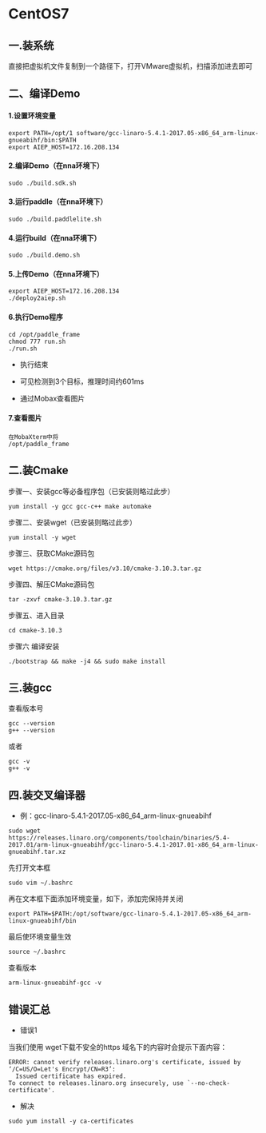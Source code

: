  

# CentOS7

## 一.装系统

直接把虚拟机文件复制到一个路径下，打开VMware虚拟机，扫描添加进去即可



## 二、编译Demo

#### 1.设置环境变量

```
export PATH=/opt/1 software/gcc-linaro-5.4.1-2017.05-x86_64_arm-linux-gnueabihf/bin:$PATH
export AIEP_HOST=172.16.208.134
```

#### 2.编译Demo（在nna环境下）

```
sudo ./build.sdk.sh
```

#### 3.运行paddle（在nna环境下）

```
sudo ./build.paddlelite.sh
```

#### 4.运行build（在nna环境下）

```
sudo ./build.demo.sh
```

#### 5.上传Demo（在nna环境下）

```
export AIEP_HOST=172.16.208.134
./deploy2aiep.sh
```

#### 6.执行Demo程序

```
cd /opt/paddle_frame
chmod 777 run.sh
./run.sh
```

* 执行结束

* 可见检测到3个目标，推理时间约601ms
* 通过Mobax查看图片

#### 7.查看图片

```
在MobaXterm中将
/opt/paddle_frame
```



## 二.装Cmake

步骤一、安装gcc等必备程序包（已安装则略过此步）

```
yum install -y gcc gcc-c++ make automake 
```

步骤二、安装wget（已安装则略过此步）

```
yum install -y wget
```

步骤三、获取CMake源码包

```
wget https://cmake.org/files/v3.10/cmake-3.10.3.tar.gz
```

步骤四、解压CMake源码包

```
tar -zxvf cmake-3.10.3.tar.gz
```

步骤五、进入目录

```
cd cmake-3.10.3
```

步骤六 编译安装

```
./bootstrap && make -j4 && sudo make install
```



## 三.装gcc

查看版本号

```
gcc --version
g++ --version
```

或者

```
gcc -v
g++ -v
```



## 四.装交叉编译器

* 例：gcc-linaro-5.4.1-2017.05-x86_64_arm-linux-gnueabihf

```
sudo wget https://releases.linaro.org/components/toolchain/binaries/5.4-2017.01/arm-linux-gnueabihf/gcc-linaro-5.4.1-2017.01-x86_64_arm-linux-gnueabihf.tar.xz
```

先打开文本框

```
sudo vim ~/.bashrc
```

再在文本框下面添加环境变量，如下，添加完保持并关闭

```
export PATH=$PATH:/opt/software/gcc-linaro-5.4.1-2017.05-x86_64_arm-linux-gnueabihf/bin
```

最后使环境变量生效

```
source ~/.bashrc
```

查看版本

```
arm-linux-gnueabihf-gcc -v
```



## 错误汇总

* 错误1

当我们使用 wget下载不安全的https 域名下的内容时会提示下面内容：

```
ERROR: cannot verify releases.linaro.org's certificate, issued by ‘/C=US/O=Let's Encrypt/CN=R3’:
  Issued certificate has expired.
To connect to releases.linaro.org insecurely, use `--no-check-certificate'.
```

* 解决

```
sudo yum install -y ca-certificates
```

